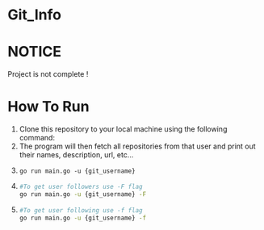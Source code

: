 # Git_Info

# NOTICE
Project is not complete !

# How To Run
1. Clone this repository to your local machine using the following command: 
2. The program will then fetch all repositories from that user and print out their names, description, url, etc...
3.     go run main.go -u {git_username}
4. ```bash
   #To get user followers use -F flag
   go run main.go -u {git_username} -F
5. ```bash
   #To get user following use -f flag
   go run main.go -u {git_username} -f
   
